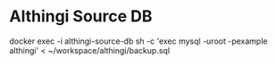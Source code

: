 # Althingi Source DB

docker exec -i althingi-source-db sh -c 'exec mysql -uroot -pexample althingi' < ~/workspace/althingi/backup.sql
